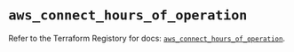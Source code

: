 # `aws_connect_hours_of_operation`

Refer to the Terraform Registory for docs: [`aws_connect_hours_of_operation`](https://www.terraform.io/docs/providers/aws/r/connect_hours_of_operation).
